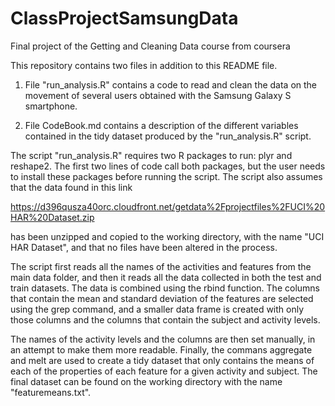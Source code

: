 # ClassProjectSamsungData
Final project of the Getting and Cleaning Data course from coursera

This repository contains two files in addition to this README file.

1. File "run_analysis.R" contains a code to read and clean the data on the movement
of several users obtained with the Samsung Galaxy S smartphone. 

2. File CodeBook.md contains a description of the different variables
contained in the tidy dataset produced by the "run_analysis.R" script.


The script "run_analysis.R" requires two R packages to run: plyr and
reshape2. The first two lines of code call both packages, but the user
needs to install these packages before running the script. The script
also assumes that the data found in this link

https://d396qusza40orc.cloudfront.net/getdata%2Fprojectfiles%2FUCI%20HAR%20Dataset.zip

has been unzipped and copied to the working directory, with the name
"UCI HAR Dataset", and that no files have been altered in the process.

The script first reads all the names of the activities and features
from the main data folder, and then it reads all the data collected in
both the test and train datasets. The data is combined using the rbind
function. The columns that contain the mean and standard deviation of
the features are selected using the grep command, and a smaller data
frame is created with only those columns and the columns that contain
the subject and activity levels.

The names of the activity levels and the columns are then set
manually, in an attempt to make them more readable. Finally, the
commans aggregate and melt are used to create a tidy dataset that only
contains the means of each of the properties of each feature for a
given activity and subject. The final dataset can be found
on the working directory with the name "featuremeans.txt".
